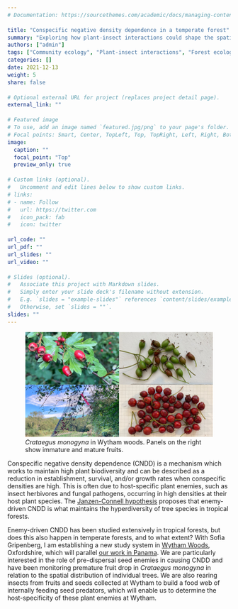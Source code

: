 ```yaml
---
# Documentation: https://sourcethemes.com/academic/docs/managing-content/

title: "Conspecific negative density dependence in a temperate forest"
summary: "Exploring how plant-insect interactions could shape the spatial distribution of trees in a UK woodland."
authors: ["admin"]
tags: ["Community ecology", "Plant-insect interactions", "Forest ecology", "Present"]
categories: []
date: 2021-12-13
weight: 5
share: false

# Optional external URL for project (replaces project detail page).
external_link: ""

# Featured image
# To use, add an image named `featured.jpg/png` to your page's folder.
# Focal points: Smart, Center, TopLeft, Top, TopRight, Left, Right, BottomLeft, Bottom, BottomRight.
image:
  caption: ""
  focal_point: "Top"
  preview_only: true

# Custom links (optional).
#   Uncomment and edit lines below to show custom links.
# links:
# - name: Follow
#   url: https://twitter.com
#   icon_pack: fab
#   icon: twitter

url_code: ""
url_pdf: ""
url_slides: ""
url_video: ""

# Slides (optional).
#   Associate this project with Markdown slides.
#   Simply enter your slide deck's filename without extension.
#   E.g. `slides = "example-slides"` references `content/slides/example-slides.md`.
#   Otherwise, set `slides = ""`.
slides: ""
---
```


<figure>
  <img src="featured.jpg" width = "800">
  <figcaption><i>Crataegus monogyna</i> in Wytham woods. Panels on the right show immature and mature fruits.</figcaption>
</figure>

Conspecific negative density dependence (CNDD) is a mechanism which works to maintain high plant biodiversity and can be described as a reduction in establishment, survival, and/or growth rates when conspecific densities are high. This is often due to host-specific plant enemies, such as insect herbivores and fungal pathogens, occurring in high densities at their host plant species. The [Janzen-Connell hypothesis](https://en.wikipedia.org/wiki/Janzen–Connell_hypothesis) proposes that enemy-driven CNDD is what maintains the hyperdiversity of tree species in tropical forests.

Enemy-driven CNDD has been studied extensively in tropical forests, but does this also happen in temperate forests, and to what extent? With Sofia Gripenberg, I am establishing a new study system in [Wytham Woods](https://www.wythamwoods.ox.ac.uk), Oxfordshire, which will parallel <a href="https://www.eleanor-jackson.com/project/seed-predators/" target="_self">our work in Panama</a>. We are particularly interested in the role of pre-dispersal seed enemies in causing CNDD and have been monitoring premature fruit drop in _Crataegus monogyna_ in relation to the spatial distribution of individual trees. We are also rearing insects from fruits and seeds collected at Wytham to build a food web of internally feeding seed predators, which will enable us to determine the host-specificity of these plant enemies at Wytham.
